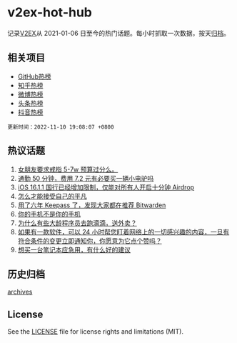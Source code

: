 # v2ex-hot-hub

 记录[V2EX](https://www.v2ex.com/)从 2021-01-06 日至今的热门话题。每小时抓取一次数据，按天[归档](archives)。
 
 ## 相关项目

- [GitHub热榜](https://github.com/lonnyzhang423/github-hot-hub)
- [知乎热榜](https://github.com/lonnyzhang423/zhihu-hot-hub)
- [微博热榜](https://github.com/lonnyzhang423/weibo-hot-hub)
- [头条热榜](https://github.com/lonnyzhang423/toutiao-hot-hub)
- [抖音热榜](https://github.com/lonnyzhang423/douyin-hot-hub)


 `更新时间：2022-11-10 19:08:07 +0800`

## 热议话题

1. [女朋友要求戒指 5-7w 预算过分么。](https://www.v2ex.com/t/893975)
1. [通勤 50 分钟，费用 7.2 元有必要买一辆小电驴吗](https://www.v2ex.com/t/894028)
1. [iOS 16.1.1 国行已经增加限制，仅能对所有人开启十分钟 Airdrop](https://www.v2ex.com/t/894007)
1. [怎么才能接受自己的平凡](https://www.v2ex.com/t/894016)
1. [用了六年 Keepass 了，发现大家都在推荐 Bitwarden](https://www.v2ex.com/t/894022)
1. [你的手机不是你的手机](https://www.v2ex.com/t/894105)
1. [为什么有些大龄程序员去跑滴滴，送外卖？](https://www.v2ex.com/t/894161)
1. [如果有一款软件，可以 24 小时帮您盯着网络上的一切感兴趣的内容，一旦有符合条件的变更立即通知你，你愿意为它点个赞吗？](https://www.v2ex.com/t/893995)
1. [想买一台笔记本应急用，有什么好的建议](https://www.v2ex.com/t/894036)

## 历史归档

[archives](archives)

## License

See the [LICENSE](LICENSE) file for license rights and limitations (MIT).
